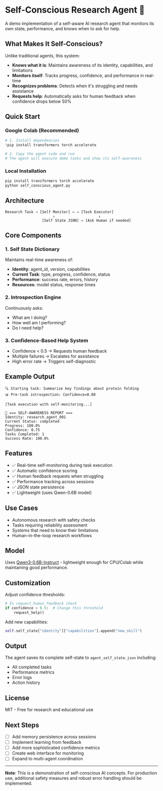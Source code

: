 # Self-Conscious Research Agent 🤖

A demo implementation of a self-aware AI research agent that monitors its own state, performance, and knows when to ask for help.

## What Makes It Self-Conscious?

Unlike traditional agents, this system:
- **Knows what it is**: Maintains awareness of its identity, capabilities, and limitations
- **Monitors itself**: Tracks progress, confidence, and performance in real-time
- **Recognizes problems**: Detects when it's struggling and needs assistance
- **Requests help**: Automatically asks for human feedback when confidence drops below 50%

## Quick Start

### Google Colab (Recommended)
```python
# 1. Install dependencies
!pip install transformers torch accelerate

# 2. Copy the agent code and run
# The agent will execute demo tasks and show its self-awareness
```

### Local Installation
```bash
pip install transformers torch accelerate
python self_conscious_agent.py
```

## Architecture

```
Research Task → [Self Monitor] ← → [Task Executor]
                      ↓                    ↓
                 [Self State JSON] → [Ask Human if needed]
```

## Core Components

### 1. Self State Dictionary
Maintains real-time awareness of:
- **Identity**: agent_id, version, capabilities
- **Current Task**: type, progress, confidence, status
- **Performance**: success rate, errors, history
- **Resources**: model status, response times

### 2. Introspection Engine
Continuously asks:
- What am I doing?
- How well am I performing?
- Do I need help?

### 3. Confidence-Based Help System
- Confidence < 0.5 → Requests human feedback
- Multiple failures → Escalates for assistance
- High error rate → Triggers self-diagnostic

## Example Output

```
🔍 Starting task: Summarize key findings about protein folding
📊 Pre-task introspection: Confidence=0.80

[Task execution with self-monitoring...]

🧠 === SELF-AWARENESS REPORT ===
Identity: research_agent_001
Current Status: completed
Progress: 100.0%
Confidence: 0.75
Tasks Completed: 1
Success Rate: 100.0%
```

## Features

- ✅ Real-time self-monitoring during task execution
- ✅ Automatic confidence scoring
- ✅ Human feedback requests when struggling
- ✅ Performance tracking across sessions
- ✅ JSON state persistence
- ✅ Lightweight (uses Qwen-0.6B model)

## Use Cases

- Autonomous research with safety checks
- Tasks requiring reliability assessment
- Systems that need to know their limitations
- Human-in-the-loop research workflows

## Model

Uses [Qwen3-0.6B-Instruct](https://huggingface.co/Qwen/Qwen3-0.6B-Instruct) - lightweight enough for CPU/Colab while maintaining good performance.

## Customization

Adjust confidence thresholds:
```python
# In request_human_feedback check
if confidence < 0.5:  # Change this threshold
    request_help()
```

Add new capabilities:
```python
self.self_state["identity"]["capabilities"].append("new_skill")
```

## Output

The agent saves its complete self-state to `agent_self_state.json` including:
- All completed tasks
- Performance metrics
- Error logs
- Action history

## License

MIT - Free for research and educational use

## Next Steps

- [ ] Add memory persistence across sessions
- [ ] Implement learning from feedback
- [ ] Add more sophisticated confidence metrics
- [ ] Create web interface for monitoring
- [ ] Expand to multi-agent coordination

---

**Note**: This is a demonstration of self-conscious AI concepts. For production use, additional safety measures and robust error handling should be implemented.

